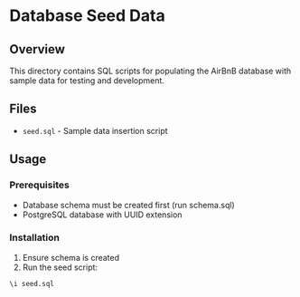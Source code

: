 # Database Seed Data

## Overview
This directory contains SQL scripts for populating the AirBnB database with sample data for testing and development.

## Files
- `seed.sql` - Sample data insertion script

## Usage

### Prerequisites
- Database schema must be created first (run schema.sql)
- PostgreSQL database with UUID extension

### Installation
1. Ensure schema is created
2. Run the seed script:
```sql
\i seed.sql